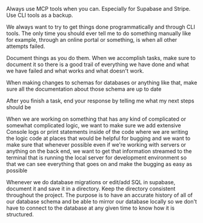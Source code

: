 Always use MCP tools when you can. Especially for Supabase and Stripe. Use CLI tools as a backup.

We always want to try to get things done programmatically and through CLI tools. The only time you should ever tell me to do something manually like for example, through an online portal or something, is when all other attempts failed.

Document things as you do them. When we accomplish tasks, make sure to document it so there is a good trail of everything we have done and what we have failed and what works and what doesn't work. 

When making changes to schemas for databases or anything like that, make sure all the documentation about those schema are up to date

After you finish a task, end your response by telling me what my next steps should be

When we are working on something that has any kind of complicated or somewhat complicated logic, we want to make sure we add extensive Console logs or print statements inside of the code where we are writing the logic code at places that would be helpful for bugging and we want to make sure that whenever possible even if we're working with servers or anything on the back end, we want to get that information streamed to the terminal that is running the local server for development environment so that we can see everything that goes on and make the bugging as easy as possible

Whenever we do database migrations or edit/add SQL in supabase, document it and save it in a directory. Keep the directory consistent throughout the project. The purpose is to have an accurate history of all of our database schema and be able to mirror our database locally so we don't have to connect to the database at any given time to know how it is structured.
